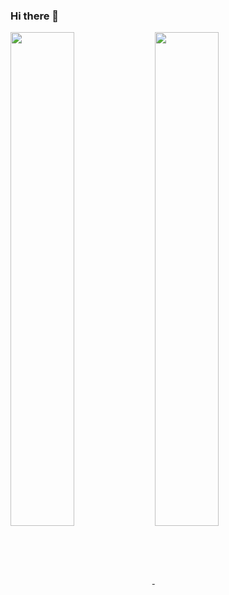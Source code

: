 ### Hi there 👋

<a href="https://github.com/waqid">
  <img align="center" width="45%" src="https://github-readme-stats.vercel.app/api?username=waqid&count_private=true&show_icons=true&theme=chartreuse-dark" />
</a>
<a href="https://github.com/waqid">
  <img align="center"  width="45%" src="https://github-readme-stats.vercel.app/api/top-langs/?username=waqid&layout=compact&theme=chartreuse-dark&langs_count=8" />
</a>

<!--
**waqid/waqid** is a ✨ _special_ ✨ repository because its `README.md` (this file) appears on your GitHub profile.

Here are some ideas to get you started:

- 🔭 I’m currently working on ...
- 🌱 I’m currently learning ...
- 👯 I’m looking to collaborate on ...
- 🤔 I’m looking for help with ...
- 💬 Ask me about ...
- 📫 How to reach me: ...
- 😄 Pronouns: ...
- ⚡ Fun fact: ...
-->
